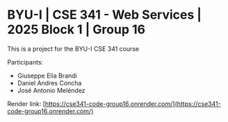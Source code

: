 # BYU-I | CSE 341 - Web Services | 2025 Block 1 | Group 16
This is a project for the BYU-I CSE 341 course

Participants:
- Giuseppe Elia Brandi
- Daniel Andres Concha
- José Antonio Meléndez

Render link: [https://cse341-code-group16.onrender.com/](https://cse341-code-group16.onrender.com/)

